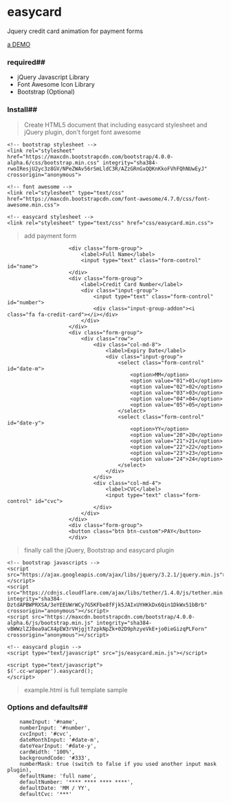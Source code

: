 # easycard
Jquery credit card animation for payment forms

[a DEMO](http://demos.onuraltinsoy.com/en/easycard/example.html)

### required##
 - jQuery Javascript Library
 - Font Awesome Icon Library
 - Bootstrap (Optional)
 
### Install##

> Create HTML5 document that including easycard stylesheet and jQuery plugin, don't forget font awesome

	<!-- bootstrap stylesheet -->
	<link rel="stylesheet" href="https://maxcdn.bootstrapcdn.com/bootstrap/4.0.0-alpha.6/css/bootstrap.min.css" integrity="sha384-rwoIResjU2yc3z8GV/NPeZWAv56rSmLldC3R/AZzGRnGxQQKnKkoFVhFQhNUwEyJ" crossorigin="anonymous">

	<!-- font awesome -->
	<link rel="stylesheet" type="text/css" href="https://maxcdn.bootstrapcdn.com/font-awesome/4.7.0/css/font-awesome.min.css">

	<!-- easycard stylesheet -->
	<link rel="stylesheet" type="text/css" href="css/easycard.min.css">

> add payment form

						<div class="form-group">
							<label>Full Name</label>
							<input type="text" class="form-control" id="name">
						</div>
						<div class="form-group">
							<label>Credit Card Number</label>
							<div class="input-group">
								<input type="text" class="form-control" id="number">
								<div class="input-group-addon"><i class="fa fa-credit-card"></i></div>
							</div>
						</div>
						<div class="form-group">
							<div class="row">
								<div class="col-md-8">
									<label>Expiry Date</label>
									<div class="input-group">
										<select class="form-control" id="date-m">
											<option>MM</option>
											<option value="01">01</option>
											<option value="02">02</option>
											<option value="03">03</option>
											<option value="04">04</option>
											<option value="05">05</option>
										</select>
										<select class="form-control" id="date-y">
											<option>YY</option>
											<option value="20">20</option>
											<option value="21">21</option>
											<option value="22">22</option>
											<option value="23">23</option>
											<option value="24">24</option>
										</select>
									</div>
								</div>
								<div class="col-md-4">
									<label>CVC</label>
									<input type="text" class="form-control" id="cvc">
								</div>
							</div>
						</div>
						<div class="form-group">
						<button class="btn btn-custom">PAY</button>
						</div>

> finally call the jQuery, Bootstrap and easycard plugin

	<!-- bootstrap javascripts -->
	<script src="https://ajax.googleapis.com/ajax/libs/jquery/3.2.1/jquery.min.js"></script>
	<script src="https://cdnjs.cloudflare.com/ajax/libs/tether/1.4.0/js/tether.min.js" integrity="sha384-DztdAPBWPRXSA/3eYEEUWrWCy7G5KFbe8fFjk5JAIxUYHKkDx6Qin1DkWx51bBrb" crossorigin="anonymous"></script>
	<script src="https://maxcdn.bootstrapcdn.com/bootstrap/4.0.0-alpha.6/js/bootstrap.min.js" integrity="sha384-vBWWzlZJ8ea9aCX4pEW3rVHjgjt7zpkNpZk+02D9phzyeVkE+jo0ieGizqPLForn" crossorigin="anonymous"></script>

	<!-- easycard plugin -->
	<script type="text/javascript" src="js/easycard.min.js"></script>

	<script type="text/javascript">
	$('.cc-wrapper').easycard();
	</script>

> example.html is full template sample

### Options and defaults##

		nameInput: '#name',
		numberInput: '#number',
		cvcInput: '#cvc',
		dateMonthInput: '#date-m',
		dateYearInput: '#date-y',
		cardWidth: '100%',
		backgroundCode: '#333',
		numberMask: true (switch to false if you used another input mask plugin),
		defaultName: 'full name',
		defaultNumber: '**** **** **** ****',
		defaultDate: 'MM / YY',
		defaultCvc: '***'
